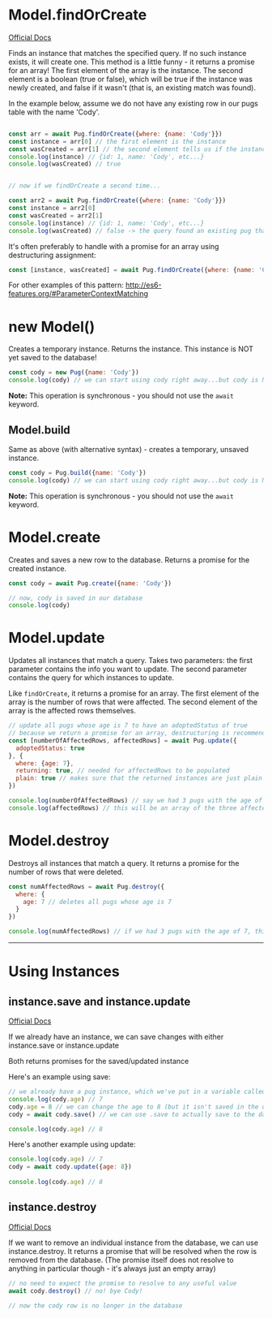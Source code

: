 # Model.findOrCreate
[Official Docs](http://docs.sequelizejs.com/manual/tutorial/models-usage.html#-findorcreate-search-for-a-specific-element-or-create-it-if-not-available)

Finds an instance that matches the specified query. If no such instance exists, it will create one. This method is a little funny - it returns a promise for an array! The first element of the array is the instance. The second element is a boolean (true or false), which will be true if the instance was newly created, and false if it wasn't (that is, an existing match was found).

In the example below, assume we do not have any existing row in our pugs table with the name 'Cody'.

```javascript

const arr = await Pug.findOrCreate({where: {name: 'Cody'}})  
const instance = arr[0] // the first element is the instance
const wasCreated = arr[1] // the second element tells us if the instance was newly created
console.log(instance) // {id: 1, name: 'Cody', etc...}
console.log(wasCreated) // true


// now if we findOrCreate a second time...

const arr2 = await Pug.findOrCreate({where: {name: 'Cody'}}) 
const instance = arr2[0]
const wasCreated = arr2[1]
console.log(instance) // {id: 1, name: 'Cody', etc...}
console.log(wasCreated) // false -> the query found an existing pug that matched the query
```

It's often preferably to handle with a promise for an array using destructuring assignment:

```javascript
const [instance, wasCreated] = await Pug.findOrCreate({where: {name: 'Cody'}})
```

For other examples of this pattern: http://es6-features.org/#ParameterContextMatching

# new Model()

Creates a temporary instance. Returns the instance. This instance is NOT yet saved to the database!

```javascript
const cody = new Pug({name: 'Cody'})
console.log(cody) // we can start using cody right away...but cody is NOT in our db yet
```

**Note:** This operation is synchronous - you should not use the `await` keyword.


## Model.build

Same as above (with alternative syntax) - creates a temporary, unsaved instance.

```javascript
const cody = Pug.build({name: 'Cody'})
console.log(cody) // we can start using cody right away...but cody is NOT in our db yet
```

**Note:** This operation is synchronous - you should not use the `await` keyword.


# Model.create

Creates and saves a new row to the database. Returns a promise for the created instance.

```javascript
const cody = await Pug.create({name: 'Cody'})

// now, cody is saved in our database
console.log(cody)
```

# Model.update

Updates all instances that match a query.
Takes two parameters: the first parameter contains the info you want to update. The second parameter contains the query for which instances to update.

Like `findOrCreate`, it returns a promise for an array. The first element of the array is the number of rows that were affected. The second element of the array is the affected rows themselves.

```javascript
// update all pugs whose age is 7 to have an adoptedStatus of true
// because we return a promise for an array, destructuring is recommended
const [numberOfAffectedRows, affectedRows] = await Pug.update({ 
  adoptedStatus: true
}, {
  where: {age: 7},
  returning: true, // needed for affectedRows to be populated
  plain: true // makes sure that the returned instances are just plain objects
})

console.log(numberOfAffectedRows) // say we had 3 pugs with the age of 7. This will then be 3
console.log(affectedRows) // this will be an array of the three affected pugs

```

# Model.destroy

Destroys all instances that match a query.
It returns a promise for the number of rows that were deleted.

```javascript
const numAffectedRows = await Pug.destroy({
  where: {
    age: 7 // deletes all pugs whose age is 7
  }
})

console.log(numAffectedRows) // if we had 3 pugs with the age of 7, this will be 3

```

---

# Using Instances

## instance.save and instance.update
[Official Docs](http://docs.sequelizejs.com/manual/tutorial/instances.html#updating-saving-persisting-an-instance)

If we already have an instance, we can save changes with either instance.save or instance.update

Both returns promises for the saved/updated instance

Here's an example using save:
```javascript
// we already have a pug instance, which we've put in a variable called cody
console.log(cody.age) // 7
cody.age = 8 // we can change the age to 8 (but it isn't saved in the database yet)
cody = await cody.save() // we can use .save to actually save to the database

console.log(cody.age) // 8
```

Here's another example using update:
```javascript
console.log(cody.age) // 7
cody = await cody.update({age: 8})
  
console.log(cody.age) // 8  
```

## instance.destroy
[Official Docs](http://docs.sequelizejs.com/manual/tutorial/instances.html#destroying-deleting-persistent-instances)

If we want to remove an individual instance from the database, we can use instance.destroy.
It returns a promise that will be resolved when the row is removed from the database.
(The promise itself does not resolve to anything in particular though - it's always just an empty array)

```javascript
// no need to expect the promise to resolve to any useful value
await cody.destroy() // no! bye Cody!
  
// now the cody row is no longer in the database  
```

